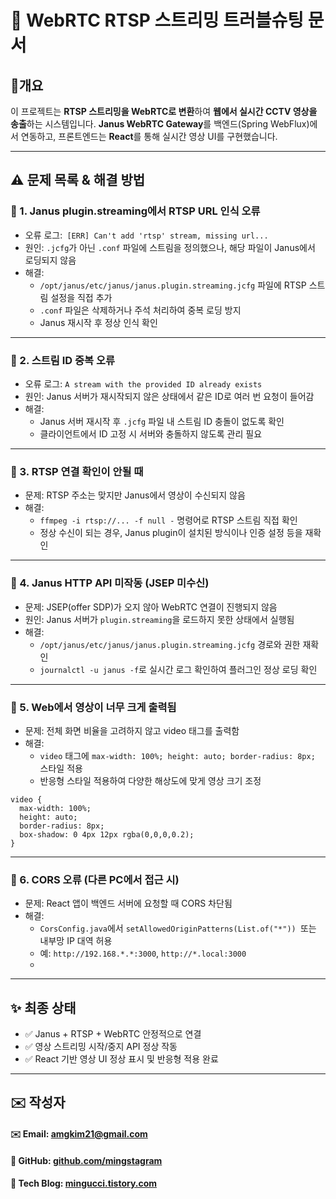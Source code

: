 # 🧩 WebRTC RTSP 스트리밍 트러블슈팅 문서

## 📌개요
이 프로젝트는 **RTSP 스트리밍을 WebRTC로 변환**하여 **웹에서 실시간 CCTV 영상을 송출**하는 시스템입니다.
**Janus WebRTC Gateway**를 백엔드(Spring WebFlux)에서 연동하고, 프론트엔드는 **React**를 통해 실시간 영상 UI를 구현했습니다.

---

## ⚠️ 문제 목록 & 해결 방법
### 🔧 1. Janus plugin.streaming에서 RTSP URL 인식 오류
- 오류 로그:` [ERR] Can't add 'rtsp' stream, missing url...`
- 원인: `.jcfg`가 아닌 `.conf` 파일에 스트림을 정의했으나, 해당 파일이 Janus에서 로딩되지 않음
- 해결: 
  - `/opt/janus/etc/janus/janus.plugin.streaming.jcfg` 파일에 RTSP 스트림 설정을 직접 추가
  - `.conf` 파일은 삭제하거나 주석 처리하여 중복 로딩 방지
  - Janus 재시작 후 정상 인식 확인

---

### 🔧 2. 스트림 ID 중복 오류
- 오류 로그: `A stream with the provided ID already exists`
- 원인: Janus 서버가 재시작되지 않은 상태에서 같은 ID로 여러 번 요청이 들어감
- 해결:
    - Janus 서버 재시작 후 `.jcfg` 파일 내 스트림 ID 충돌이 없도록 확인
    - 클라이언트에서 ID 고정 시 서버와 충돌하지 않도록 관리 필요

---

### 🔧 3. RTSP 연결 확인이 안될 때
- 문제: RTSP 주소는 맞지만 Janus에서 영상이 수신되지 않음 
- 해결:
    - `ffmpeg -i rtsp://... -f null -` 명령어로 RTSP 스트림 직접 확인
    - 정상 수신이 되는 경우, Janus plugin이 설치된 방식이나 인증 설정 등을 재확인

---

### 🔧 4. Janus HTTP API 미작동 (JSEP 미수신)
- 문제: JSEP(offer SDP)가 오지 않아 WebRTC 연결이 진행되지 않음
- 원인: Janus 서버가 `plugin.streaming`을 로드하지 못한 상태에서 실행됨
- 해결:
    - `/opt/janus/etc/janus/janus.plugin.streaming.jcfg` 경로와 권한 재확인
    - `journalctl -u janus -f`로 실시간 로그 확인하여 플러그인 정상 로딩 확인

---

### 🔧 5. Web에서 영상이 너무 크게 출력됨
- 문제: 전체 화면 비율을 고려하지 않고 video 태그를 출력함 
- 해결:
    - `video` 태그에 `max-width: 100%; height: auto; border-radius: 8px;` 스타일 적용
    - 반응형 스타일 적용하여 다양한 해상도에 맞게 영상 크기 조정
```
video {
  max-width: 100%;
  height: auto;
  border-radius: 8px;
  box-shadow: 0 4px 12px rgba(0,0,0,0.2);
}
```
---

### 🔧 6. CORS 오류 (다른 PC에서 접근 시)
- 문제: React 앱이 백엔드 서버에 요청할 때 CORS 차단됨
- 해결:
    - `CorsConfig.java`에서 `setAllowedOriginPatterns(List.of("*")) `또는 내부망 IP 대역 허용
    - 예: `http://192.168.*.*:3000`, `http://*.local:3000`
    - 
---

## ✨ 최종 상태 
- ✅ Janus + RTSP + WebRTC 안정적으로 연결
- ✅ 영상 스트리밍 시작/중지 API 정상 작동
- ✅ React 기반 영상 UI 정상 표시 및 반응형 적용 완료

---

## ✉️ 작성자
#### ✉️ Email: amgkim21@gmail.com
#### 📌 GitHub: [github.com/mingstagram](https://github.com/mingstagram)
#### 📌 Tech Blog: [mingucci.tistory.com](https://mingucci.tistory.com)